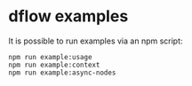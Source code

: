 # dflow examples

It is possible to run examples via an npm script:

<!-- This Markdown code syntax makes it easier to copy&paste commands. -->

    npm run example:usage
    npm run example:context
    npm run example:async-nodes
